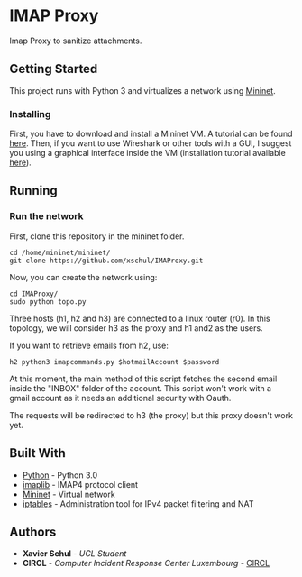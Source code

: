 # IMAP Proxy

Imap Proxy to sanitize attachments.

## Getting Started

This project runs with Python 3 and virtualizes a network using [Mininet](http://mininet.org/). 

### Installing

First, you have to download and install a Mininet VM. A tutorial can be found [here](http://mininet.org/download/#option-1-mininet-vm-installation-easy-recommended). Then, if you want to use Wireshark or other tools with a GUI, I suggest you using a graphical interface inside the VM (installation tutorial available [here](https://github.com/mininet/mininet/wiki/FAQ#vm-console-gui)).

## Running

### Run the network

First, clone this repository in the mininet folder.

```
cd /home/mininet/mininet/
git clone https://github.com/xschul/IMAProxy.git
```

Now, you can create the network using:

```
cd IMAProxy/
sudo python topo.py
```

Three hosts (h1, h2 and h3) are connected to a linux router (r0). In this topology, we will consider h3 as the proxy and h1 and2 as the users.

If you want to retrieve emails from h2, use:

```
h2 python3 imapcommands.py $hotmailAccount $password
```

At this moment, the main method of this script fetches the second email inside the "INBOX" folder of the account. This script won't work with a gmail account as it needs an additional security with Oauth.

The requests will be redirected to h3 (the proxy) but this proxy doesn't work yet.

## Built With

* [Python](https://www.python.org/download/releases/3.0/) - Python 3.0
* [imaplib](https://docs.python.org/2/library/imaplib.html) - IMAP4 protocol client
* [Mininet](https://http://mininet.org/) - Virtual network
* [iptables](http://ipset.netfilter.org/iptables.man.html) - Administration tool for IPv4 packet filtering and NAT   

## Authors

* **Xavier Schul** - *UCL Student*
* **CIRCL** - *Computer Incident Response Center Luxembourg* - [CIRCL](https://www.circl.lu/)

